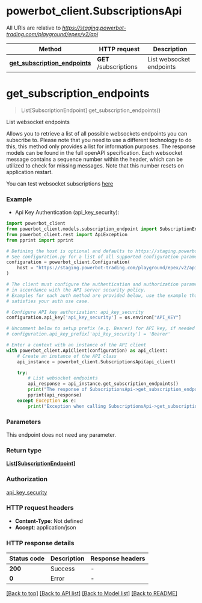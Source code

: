 # powerbot_client.SubscriptionsApi

All URIs are relative to *https://staging.powerbot-trading.com/playground/epex/v2/api*

Method | HTTP request | Description
------------- | ------------- | -------------
[**get_subscription_endpoints**](SubscriptionsApi.md#get_subscription_endpoints) | **GET** /subscriptions | List websocket endpoints


# **get_subscription_endpoints**
> List[SubscriptionEndpoint] get_subscription_endpoints()

List websocket endpoints

Allows you to retrieve a list of all possible websockets endpoints you can subscribe to. Please note that you need to use a different technology to do this, this method only provides a list for information purposes. The response models can be found in the full openAPI specification. Each websocket message contains a sequence number within the header, which can be utilized to check for missing messages. Note that this number resets on application restart. <p> You can test websocket subscriptions [here](https://websockets.powerbot-trading.com/)

### Example

* Api Key Authentication (api_key_security):

```python
import powerbot_client
from powerbot_client.models.subscription_endpoint import SubscriptionEndpoint
from powerbot_client.rest import ApiException
from pprint import pprint

# Defining the host is optional and defaults to https://staging.powerbot-trading.com/playground/epex/v2/api
# See configuration.py for a list of all supported configuration parameters.
configuration = powerbot_client.Configuration(
    host = "https://staging.powerbot-trading.com/playground/epex/v2/api"
)

# The client must configure the authentication and authorization parameters
# in accordance with the API server security policy.
# Examples for each auth method are provided below, use the example that
# satisfies your auth use case.

# Configure API key authorization: api_key_security
configuration.api_key['api_key_security'] = os.environ["API_KEY"]

# Uncomment below to setup prefix (e.g. Bearer) for API key, if needed
# configuration.api_key_prefix['api_key_security'] = 'Bearer'

# Enter a context with an instance of the API client
with powerbot_client.ApiClient(configuration) as api_client:
    # Create an instance of the API class
    api_instance = powerbot_client.SubscriptionsApi(api_client)

    try:
        # List websocket endpoints
        api_response = api_instance.get_subscription_endpoints()
        print("The response of SubscriptionsApi->get_subscription_endpoints:\n")
        pprint(api_response)
    except Exception as e:
        print("Exception when calling SubscriptionsApi->get_subscription_endpoints: %s\n" % e)
```



### Parameters

This endpoint does not need any parameter.

### Return type

[**List[SubscriptionEndpoint]**](SubscriptionEndpoint.md)

### Authorization

[api_key_security](../README.md#api_key_security)

### HTTP request headers

 - **Content-Type**: Not defined
 - **Accept**: application/json

### HTTP response details

| Status code | Description | Response headers |
|-------------|-------------|------------------|
**200** | Success |  -  |
**0** | Error |  -  |

[[Back to top]](#) [[Back to API list]](../README.md#documentation-for-api-endpoints) [[Back to Model list]](../README.md#documentation-for-models) [[Back to README]](../README.md)

